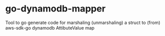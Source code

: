 # go-dynamodb-mapper
Tool to go generate code for marshaling (unmarshaling) a struct to (from) aws-sdk-go dynamodb AttibuteValue map
